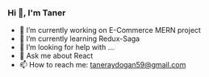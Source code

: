 ### Hi 👋, I'm Taner


- 🔭 I’m currently working on E-Commerce MERN project
- 🌱 I’m currently learning Redux-Saga
- 🤔 I’m looking for help with ...
- 💬 Ask me about React
- 📫 How to reach me: taneraydogan59@gmail.com
